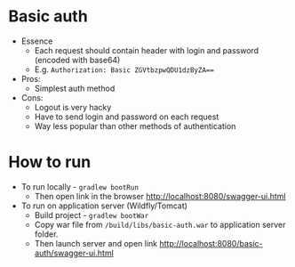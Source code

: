 # Basic auth
* Essence
    * Each request should contain header with login and password (encoded with base64)
    * E.g. `Authorization: Basic ZGVtbzpwQDU1dzByZA==`
* Pros: 
    * Simplest auth method
* Cons:
    * Logout is very hacky
    * Have to send login and password on each request
    * Way less popular than other methods of authentication

# How to run
* To run locally - `gradlew bootRun` 
    * Then open link in the browser [http://localhost:8080/swagger-ui.html](http://localhost:8080/swagger-ui.html)
* To run on application server (Wildfly/Tomcat)
    * Build project - `gradlew bootWar`
    * Copy war file from `/build/libs/basic-auth.war` to application server folder.  
    * Then launch server and open link [http://localhost:8080/basic-auth/swagger-ui.html](http://localhost:8080/rest-backend/swagger-ui.html)